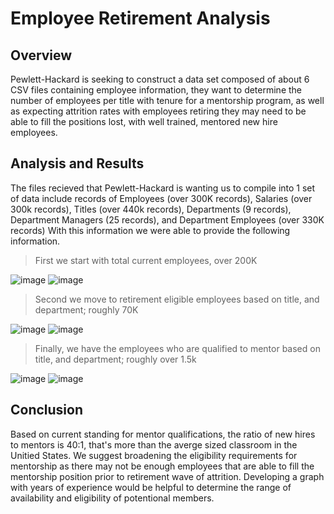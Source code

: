 # Employee Retirement Analysis
## Overview 
Pewlett-Hackard is seeking to construct a data set composed of about 6 CSV files containing employee information, they want to determine the number of employees per title with tenure for a mentorship program, as well as expecting attrition rates with employees retiring they may need to be able to fill the positions lost, with well trained, mentored new hire employees. 
## Analysis and Results
The files recieved that Pewlett-Hackard is wanting us to compile into 1 set of data include records of Employees (over 300K records), Salaries (over 300k records), Titles (over 440k records), Departments (9 records), Department Managers (25 records), and Department Employees (over 330K records) With this information we were able to provide the following information.
> First we start with total current employees, over 200K

![image](https://user-images.githubusercontent.com/124399950/221645347-94059c81-69bc-479f-9a16-dd29934653e5.png)
![image](https://user-images.githubusercontent.com/124399950/221646790-93ef0bf0-0c02-4776-8476-1da83e9a1a97.png)

> Second we move to retirement eligible employees based on title, and department; roughly 70K

![image](https://user-images.githubusercontent.com/124399950/221647848-6f85e9fb-7a67-48d0-9db2-c68678569e31.png)
![image](https://user-images.githubusercontent.com/124399950/221648145-bd1b745a-dc26-46e0-a2d2-ef40151a9807.png)

> Finally, we have the employees who are qualified to mentor based on title, and department; roughly over 1.5k

![image](https://user-images.githubusercontent.com/124399950/221648411-bdb07ed9-8be3-4065-a72e-ec3e1f79f4ac.png)
![image](https://user-images.githubusercontent.com/124399950/221648521-e0ec2bb0-1569-4cbd-bc8c-131726b80b86.png)

## Conclusion
Based on current standing for mentor qualifications, the ratio of new hires to mentors is 40:1, that's more than the averge sized classroom in the Unitied States. We suggest broadening the eligibility requirements for mentorship as there may not be enough employees that are able to fill the mentorship position prior to retirement wave of attrition. Developing a graph with years of experience would be helpful to determine the range of availability and eligibility of potentional members.
